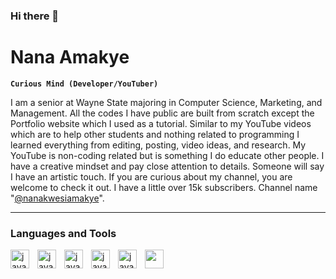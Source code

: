 ### Hi there 👋

<h1>Nana Amakye</h1>

**`Curious Mind (Developer/YouTuber)`**

I am a senior at Wayne State majoring in Computer Science, Marketing, and Management. All the codes I have public are built from scratch
except the Portfolio website which I used as a tutorial. Similar to my YouTube videos which are to help other students and nothing 
related to programming I learned everything from editing, posting, video ideas, and research. My YouTube is non-coding related but is something I do educate other people. I have a creative mindset and pay close attention
to details. Someone will say I have an artistic touch. If you are curious about my channel, you are welcome to check it out. I have a little over 15k subscribers. Channel name "[@nanakwesiamakye](https://www.youtube.com/@nanakwesiamakye)".

---

###  Languages and Tools
<img align="left" alt="javascript" width="30px" style="padding-right:10px;" src="https://cdn.jsdelivr.net/gh/devicons/devicon@latest/icons/html5/html5-plain.svg" />
<img align="left" alt="javascript" width="30px" style="padding-right:10px;" src="https://cdn.jsdelivr.net/gh/devicons/devicon@latest/icons/css3/css3-plain.svg" />
<img align="left" alt="javascript" width="30px" style="padding-right:10px;" src="https://cdn.jsdelivr.net/gh/devicons/devicon@latest/icons/javascript/javascript-plain.svg" />
<img align="left" alt="javascript" width="30px" style="padding-right:10px;" src="https://cdn.jsdelivr.net/gh/devicons/devicon@latest/icons/python/python-plain.svg" />
<img align="left" alt="javascript" width="30px" style="padding-right:10px;" src="https://cdn.jsdelivr.net/gh/devicons/devicon@latest/icons/git/git-plain.svg" />
<img style="color:white" align="left" alt="javascript" width="30px" style="padding-right:10px;" src="https://cdn.jsdelivr.net/gh/devicons/devicon@latest/icons/github/github-original.svg" />
          
#
          
<!--



Here are some ideas to get you started:

- 🔭 I’m currently working on ...
- 🌱 I’m currently learning ...
- 👯 I’m looking to collaborate on ...
- 🤔 I’m looking for help with ...
- 💬 Ask me about ...
- 📫 How to reach me: ...
- 😄 Pronouns: ...
- ⚡ Fun fact: ...
-->
